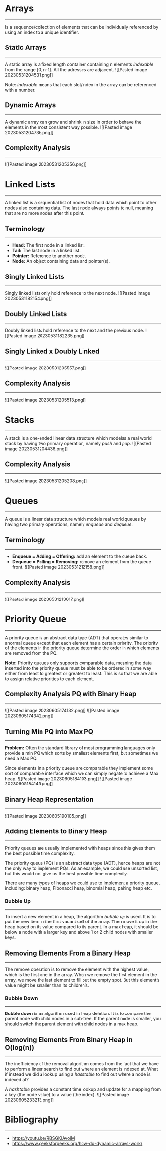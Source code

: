 # Arrays
---
Is a sequence/collection of elements that can be individually referenced by using an index to a unique identifier.
## Static Arrays
---
A static array is a fixed length container containing n elements *indexable* from the range \[0, n-1]. All the adresses are adjacent.
![[Pasted image 20230531204531.png]]

Note: *indexable* means that each slot/index in the array can be referenced with a number.
## Dynamic Arrays
---
A dynamic array can grow and shrink in size in order to behave the elements in the most consistent way possible.
![[Pasted image 20230531204736.png]]
## Complexity Analysis
---
![[Pasted image 20230531205356.png]]

# Linked Lists
---
A linked list is a sequential list of nodes that hold data which point to other nodes also containing data. The last node always points to null, meaning that are no more nodes after this point.
## Terminology
---
- **Head:** The first node in a linked list.
- **Tail:** The last node in a linked list.
- **Pointer:** Reference to another node.
- **Node:** An object containing data and pointer(s).
## Singly Linked Lists
---
Singly linked lists only hold reference to the next node.
![[Pasted image 20230531182154.png]]
## Doubly Linked Lists
---
Doubly linked lists hold reference to the next and the previous node.
![[Pasted image 20230531182235.png]]
## Singly Linked x Doubly Linked
---
![[Pasted image 20230531205557.png]]
## Complexity Analysis
---
![[Pasted image 20230531205513.png]]

# Stacks
---
A stack is a one-ended linear data structure which modelas a real world stack by having two primary operation, namely *push* and *pop*.
![[Pasted image 20230531204436.png]]
## Complexity Analysis
---
![[Pasted image 20230531205208.png]]

# Queues
---
A queue is a linear data structure which models real world queues by having two primary operations, namely *enqueue* and *dequeue*.

## Terminology
---
- **Enqueue = Adding = Offering:** add an element to the queue back.
- **Dequeue = Polling = Removing:** remove an element from the queue front. 
![[Pasted image 20230531212158.png]]
## Complexity Analysis
---
![[Pasted image 20230531213017.png]]

# Priority Queue
---
A priority queue is an abstract data type (ADT) that operates similar to anormal queue except that each element has a certain priority. The priority of the elements in the priority queue determine the order in which elements are removed from the PQ.

**Note:** Priority queues only supports comparable data, meaning the data inserted into the priority queue must be able to be ordered in some way either from least to greatest or greatest to least. This is so that we are able to assign relative priorities to each element.

## Complexity Analysis PQ with Binary Heap
---
![[Pasted image 20230605174132.png]]
![[Pasted image 20230605174342.png]]

## Turning Min PQ into Max PQ
---
**Problem:** Often the standard library of most programming languages only provide a min PQ which sorts by smallest elements first, but sometimes we need a Max PQ.

Since elements in a priority queue are comparable they implement some sort of comparable interface which we can simply negate to achieve a Max heap.
![[Pasted image 20230605184103.png]]
![[Pasted image 20230605184145.png]]

## Binary Heap Representation
---
![[Pasted image 20230605190105.png]]


## Adding Elements to Binary Heap
---
Priority queues are usually implemented with heaps since this gives them the best possible time complexity.

The priority queue (PQ) is an abstract data type (ADT), hence heaps are not the only way to implement PQs. As an example, we could use unsorted list, but this would not give us the best possible time complexity.

There are many types of heaps we could use to implement a priority queue, including: binary heap, Fibonacci heap, binomial heap, pairing heap etc.

### Bubble Up
---
To insert a new element in a heap, the algorithm *bubble up* is used. It is to put the new item in the first vacant cell of the array. Then move it up in the heap based on its value compared to its parent. In a max heap, it should be below a node with a larger key and above 1 or 2 child nodes with smaller keys.

## Removing Elements From a Binary Heap
---
The remove operation is to remove the element with the highest value, which is the first one in the array. When we remove the first element in the array, we move the last element to fill out the empty spot. But this element’s value might be smaller than its children’s. 

### Bubble Down
---
**Bubble down** is an algorithm used in heap deletion. It is to compare the parent node with child nodes in a sub-tree. If the parent node is smaller, you should switch the parent element with child nodes in a max heap.

## Removing Elements From Binary Heap in O(log(n))
---
The inefficiency of the removal algorithm comes from the fact that we have to perform a linear search to find out where an element is indexed at. What if instead we did a lookup using a *hashtable* to find out where a node is indexed at?

A *hashtable* provides a constant time lookup and update for a mapping from a key (the node value) to a value (the index).
![[Pasted image 20230605233213.png]]
# Bibliography
---
- https://youtu.be/RBSGKlAvoiM
- https://www.geeksforgeeks.org/how-do-dynamic-arrays-work/